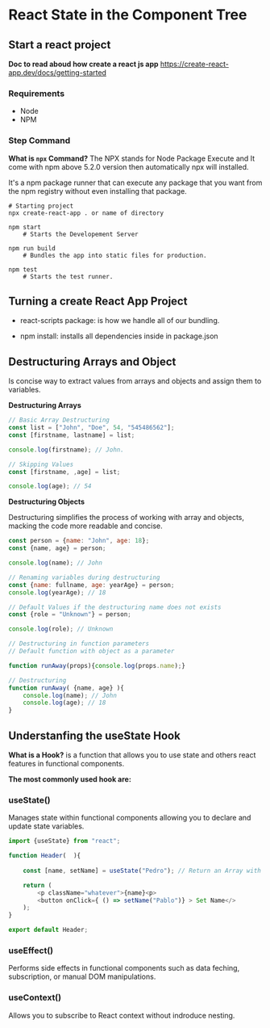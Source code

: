# React State in the Component Tree


## Start a react project

**Doc to read aboud how create a react js app**
https://create-react-app.dev/docs/getting-started

### Requirements

- Node
- NPM

### Step Command

**What is ```npx``` Command?** The NPX stands for Node Package Execute and It come with npm above 5.2.0 version then automatically npx will installed.

It's a npm package runner that can execute any package that you want from the npm registry without even installing that package.

```shell
# Starting project
npx create-react-app . or name of directory

npm start
    # Starts the Developement Server

npm run build
    # Bundles the app into static files for production.

npm test
    # Starts the test runner.
```

## Turning a create React App Project

- react-scripts package: is how we handle all of our bundling.

- npm install: installs all dependencies inside in package.json

## Destructuring Arrays and Object

Is concise way to extract values from arrays and objects and assign them to variables.

**Destructuring Arrays**

```js
// Basic Array Destructuring
const list = ["John", "Doe", 54, "545486562"];
const [firstname, lastname] = list;

console.log(firstname); // John.

// Skipping Values
const [firstname, ,age] = list;

console.log(age); // 54
```

**Destructuring Objects**

Destructuring simplifies the process of working with array and objects, macking the code more readable and concise.

```js
const person = {name: "John", age: 18};
const {name, age} = person;

console.log(name); // John

// Renaming variables during destructuring
const {name: fullname, age: yearAge} = person;
console.log(yearAge); // 18

// Default Values if the destructuring name does not exists
const {role = "Unknown"} = person;

console.log(role); // Unknown

// Destructuring in function parameters
// Default function with object as a parameter

function runAway(props){console.log(props.name);}

// Destructuring
function runAway( {name, age} ){
    console.log(name); // John
    console.log(age); // 18
}
```

## Understanfing the useState Hook

**What is a Hook?** is a function that allows you to use state and others react features in functional components. 

**The most commonly used hook are:**

### useState()
Manages state within functional components allowing you to declare and update state variables.

```js
import {useState} from "react";

function Header(  ){
    
    const [name, setName] = useState("Pedro"); // Return an Array with two parameter, undifined firts and a funcion as second.

    return (
        <p className="whatever">{name}<p>
        <button onClick={ () => setName("Pablo")} > Set Name</>
    );
}

export default Header;
```

### useEffect()
Performs side effects in functional components such as data feching, subscription, or manual DOM manipulations. 

### useContext()
Allows you to subscribe to React context without indroduce nesting. 